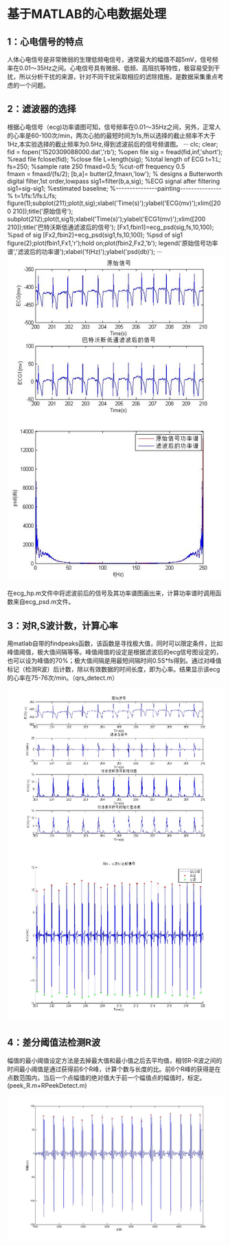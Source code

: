 # 基于MATLAB的心电数据处理

## 1：心电信号的特点

人体心电信号是非常微弱的生理低频电信号，通常最大的幅值不超5mV，信号频率在0.01～35Hz之间。心电信号具有微弱、低频、高阻抗等特性，极容易受到干扰，所以分析干扰的来源，针对不同干扰采取相应的滤除措施，是数据采集重点考虑的一个问题。

## 2：滤波器的选择

根据心电信号（ecg)功率谱图可知，信号频率在0.01～35Hz之间，另外，正常人的心率是60-100次/min，两次心拍的最短时间为1s,所以选择的截止频率不大于1Hz,本实验选择的截止频率为0.5Hz,得到滤波前后的信号频谱图。
···
  clc;
	clear;
	fid = fopen('1520309088000.dat','rb'); %open file
	sig = fread(fid,inf,'short');  %read file
	fclose(fid);  %close file
	L=length(sig);  %total length of ECG
	t=1:L;
	fs=250;    %sample rate 250
	fmaxd=0.5;   %cut-off frequency 0.5   
	  fmaxn = fmaxd/(fs/2);
	  [b,a]= butter(2,fmaxn,'low');  % designs a Butterworth digital filter,1st order,lowpass
	sig1=filter(b,a,sig);   %ECG signal after filtering
	sig1=sig-sig1;  %estimated baseline;
	%---------------painting---------------%
	t=1/fs:1/fs:L/fs;
	figure(1);subplot(211);plot(t,sig);xlabel('Time(s)');ylabel('ECG(mv)');xlim([200 210]);title('原始信号');
	subplot(212);plot(t,sig1);xlabel('Time(s)');ylabel('ECG1(mv)');xlim([200 210]);title('巴特沃斯低通滤波后的信号');
	[Fx1,fbin1]=ecg_psd(sig,fs,10,100); %psd of sig
	[Fx2,fbin2]=ecg_psd(sig1,fs,10,100); %psd of sig1
	figure(2);plot(fbin1,Fx1,'r');hold on;plot(fbin2,Fx2,'b');
	legend('原始信号功率谱','滤波后的功率谱');xlabel('f(Hz)');ylabel('psd(db)');
···
![ecg_raw&hp](https://github.com/guangyubin/SmartHealth/blob/master/2018/students/S201815032/MATLAB%20Figure/ecg_raw%26hp.jpg)
![ecg_psd](https://github.com/guangyubin/SmartHealth/blob/master/2018/students/S201815032/MATLAB%20Figure/ecg_psd.jpg)


在ecg_hp.m文件中将滤波前后的信号及其功率谱图画出来，计算功率谱时调用函数来自ecg_psd.m文件。

## 3：对R,S波计数，计算心率

用matlab自带的findpeaks函数，该函数是寻找极大值，同时可以限定条件，比如峰值阈值，极大值间隔等等。峰值阈值的设定是根据滤波后的ecg信号图设定的，也可以设为峰值的70%；极大值间隔是用最短间隔时间0.5S*fs得到。通过对峰值标记（检测R波）后计数，除以有效数据的时间长度，即为心率。结果显示该ecg的心率在75-76次/min。（qrs_detect.m）

![ecg_abs](https://github.com/guangyubin/SmartHealth/blob/master/2018/students/S201815032/MATLAB%20Figure/ecg_abs.jpg)
![ecg_detect_RS](https://github.com/guangyubin/SmartHealth/blob/master/2018/students/S201815032/MATLAB%20Figure/ecg_detect_RS.jpg)

## 4：差分阈值法检测R波

幅值的最小阈值设定方法是去掉最大值和最小值之后去平均值，相邻R-R波之间的时间最小阈值是通过获得前6个R峰，计算个数与长度的比。前6个R峰的获得是在点数范围内，当后一个点幅值的绝对值大于前一个幅值点的幅值时，标定。(peek_R.m+RPeekDetect.m)

![Peek_R](https://github.com/guangyubin/SmartHealth/blob/master/2018/students/S201815032/MATLAB%20Figure/Peek_R.jpg)
